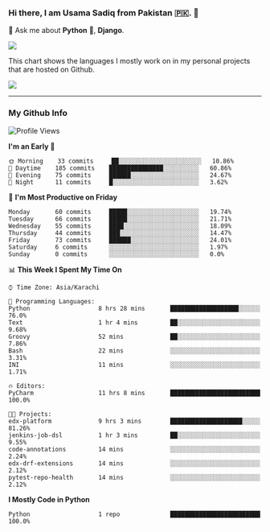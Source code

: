 ### Hi there, I am Usama Sadiq from Pakistan 🇵🇰. 👋

💬 Ask me about **Python** 🐍, **Django**. <!-- , Testing, Docker, Jenkins Automation, -->

<!--  
🗣 I love to talk about
  - Automating day-to-day stuff using Python
  - **Urdu Literature** 📚, **Anime** 💻, **Manga** 📜, **Light Novels** 📜, **Comics** 📱.  
-->

<img align="center" src="https://github-readme-stats.vercel.app/api?username=UsamaSadiq&custom_title=My Stats&show_icons=true&theme=dark&count_private=true&include_all_commits=true" />

This chart shows the languages I mostly work on in my personal projects that are hosted on Github.

<img align="center" src="https://github-readme-stats.vercel.app/api/top-langs/?username=UsamaSadiq&langs_count=10&layout=compact" />

--- 
### My Github Info
<!--START_SECTION:waka-->
![Profile Views](http://img.shields.io/badge/Profile%20Views-0-blue)

**I'm an Early 🐤** 

```text
🌞 Morning    33 commits     ██░░░░░░░░░░░░░░░░░░░░░░░   10.86% 
🌆 Daytime    185 commits    ███████████████░░░░░░░░░░   60.86% 
🌃 Evening    75 commits     ██████░░░░░░░░░░░░░░░░░░░   24.67% 
🌙 Night      11 commits     █░░░░░░░░░░░░░░░░░░░░░░░░   3.62%

```
📅 **I'm Most Productive on Friday** 

```text
Monday       60 commits     █████░░░░░░░░░░░░░░░░░░░░   19.74% 
Tuesday      66 commits     █████░░░░░░░░░░░░░░░░░░░░   21.71% 
Wednesday    55 commits     ████░░░░░░░░░░░░░░░░░░░░░   18.09% 
Thursday     44 commits     ███░░░░░░░░░░░░░░░░░░░░░░   14.47% 
Friday       73 commits     ██████░░░░░░░░░░░░░░░░░░░   24.01% 
Saturday     6 commits      ░░░░░░░░░░░░░░░░░░░░░░░░░   1.97% 
Sunday       0 commits      ░░░░░░░░░░░░░░░░░░░░░░░░░   0.0%

```


📊 **This Week I Spent My Time On** 

```text
⌚︎ Time Zone: Asia/Karachi

💬 Programming Languages: 
Python                   8 hrs 28 mins       ███████████████████░░░░░░   76.0% 
Text                     1 hr 4 mins         ██░░░░░░░░░░░░░░░░░░░░░░░   9.68% 
Groovy                   52 mins             ██░░░░░░░░░░░░░░░░░░░░░░░   7.86% 
Bash                     22 mins             ░░░░░░░░░░░░░░░░░░░░░░░░░   3.31% 
INI                      11 mins             ░░░░░░░░░░░░░░░░░░░░░░░░░   1.71%

🔥 Editors: 
PyCharm                  11 hrs 8 mins       █████████████████████████   100.0%

🐱‍💻 Projects: 
edx-platform             9 hrs 3 mins        ████████████████████░░░░░   81.26% 
jenkins-job-dsl          1 hr 3 mins         ██░░░░░░░░░░░░░░░░░░░░░░░   9.55% 
code-annotations         14 mins             ░░░░░░░░░░░░░░░░░░░░░░░░░   2.24% 
edx-drf-extensions       14 mins             ░░░░░░░░░░░░░░░░░░░░░░░░░   2.12% 
pytest-repo-health       14 mins             ░░░░░░░░░░░░░░░░░░░░░░░░░   2.12%

```

**I Mostly Code in Python** 

```text
Python                   1 repo              █████████████████████████   100.0%

```



<!--END_SECTION:waka-->
<!--
**UsamaSadiq/UsamaSadiq** is a ✨ _special_ ✨ repository because its `README.md` (this file) appears on your GitHub profile.

Here are some ideas to get you started:

- 🔭 I’m currently working on ...
- 🌱 I’m currently learning ...
- 👯 I’m looking to collaborate on ...
- 🤔 I’m looking for help with ...
- 📫 How to reach me: ...
- 😄 Pronouns: ...
- ⚡ Fun fact: ...
-->
